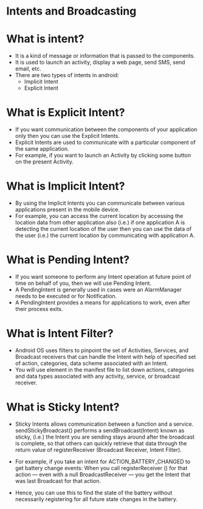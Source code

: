 # Intents and Broadcasting

# What is intent?

- It is a kind of message or information that is passed to the components. 
- It is used to launch an activity, display a web page, send SMS, send email, etc. 
- There are two types of intents in android:
  - Implicit Intent
  - Explicit Intent
  
# What is Explicit Intent?

- If you want communication between the components of your application only then you can use the Explicit Intents.
- Explicit Intents are used to communicate with a particular component of the same application.
- For example, if you want to launch an Activity by clicking some button on the present Activity.

# What is Implicit Intent?

- By using the Implicit Intents you can communicate between various applications present in the mobile device. 
-	For example, you can access the current location by accessing the location data from other application also 
  (i.e.) if one application A is detecting the current location of the user then you can use the data of the user 
  (i.e.) the current location by communicating with application A.
  
# What is	Pending Intent? 
- If you want someone to perform any Intent operation at future point of time on behalf of you, then we will use Pending Intent.
-	A PendingIntent is generally used in cases were an AlarmManager needs to be executed or for Notification. 
- A PendingIntent provides a means for applications to work, even after their process exits.

# What is Intent Filter? 
- Android OS uses filters to pinpoint the set of Activities, Services, and Broadcast receivers that can handle the Intent with help of specified set of action, categories, data scheme associated with an Intent. 
-	You will use <intent-filter> element in the manifest file to list down actions, categories and data types associated with any activity, service, or broadcast receiver.
  
  
#	What is Sticky Intent?
- Sticky Intents allows communication between a function and a service. sendStickyBroadcast() performs a sendBroadcast(Intent) known as sticky, 
  (i.e.) the Intent you are sending stays around after the broadcast is complete, so that others can quickly retrieve that data through the return value of registerReceiver       (Broadcast Receiver, Intent Filter). 

- For example, if you take an intent for ACTION_BATTERY_CHANGED to get battery change events: When you call registerReceiver () for that action — even with a null                 BroadcastReceiver — you get the Intent that was last Broadcast for that action. 
- Hence, you can use this to find the state of the battery without necessarily registering for all future state changes in the battery.
